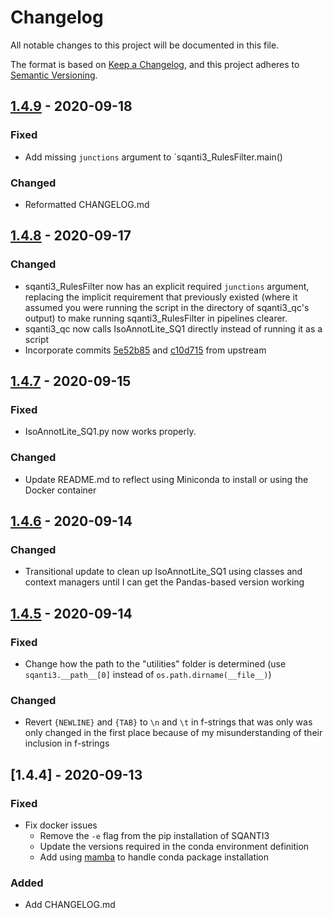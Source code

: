 # Changelog
All notable changes to this project will be documented in this file.

The format is based on [Keep a Changelog](https://keepachangelog.com/en/1.0.0/),
and this project adheres to [Semantic Versioning](https://semver.org/spec/v2.0.0.html).


## [1.4.9] - 2020-09-18
### Fixed
- Add missing `junctions` argument to `sqanti3_RulesFilter.main()

### Changed
- Reformatted CHANGELOG.md


## [1.4.8] - 2020-09-17
### Changed
- sqanti3_RulesFilter now has an explicit required `junctions` argument, replacing
  the implicit requirement that previously existed (where it assumed you were
  running the script in the directory of sqanti3_qc's output) to make running
  sqanti3_RulesFilter in pipelines clearer.
- sqanti3_qc now calls IsoAnnotLite_SQ1 directly instead of running it as a 
  script
- Incorporate commits [5e52b85](https://github.com/ConesaLab/SQANTI3/commit/5e52b85fc62474557b45618e054b07dfef580eb1)
  and [c10d715](https://github.com/ConesaLab/SQANTI3/commit/c10d7159288f4e7525eb7572f22e7d1812624741)
  from upstream


## [1.4.7] - 2020-09-15
### Fixed
- IsoAnnotLite_SQ1.py now works properly.

### Changed
- Update README.md to reflect using Miniconda to install or using the Docker
container


## [1.4.6] - 2020-09-14
### Changed
- Transitional update to clean up IsoAnnotLite_SQ1 using classes and context
  managers until I can get the Pandas-based version working


## [1.4.5] - 2020-09-14
### Fixed
- Change how the path to the "utilities" folder is determined
  (use `sqanti3.__path__[0]` instead of `os.path.dirname(__file__)`)

### Changed
- Revert `{NEWLINE}` and `{TAB}` to `\n` and `\t` in f-strings that was only
  was only changed in the first place because of my misunderstanding of their
  inclusion in f-strings


## [1.4.4] - 2020-09-13
### Fixed
- Fix docker issues
  - Remove the `-e` flag from the pip installation of SQANTI3
  - Update the versions required in the conda environment definition
  - Add using [mamba](https://github.com/mamba-org/mamba) to handle
conda package installation

### Added
- Add CHANGELOG.md

[1.4.9]: https://github.com/milescsmith/SQANTI3/compare/1.4.8...1.4.9
[1.4.8]: https://github.com/milescsmith/SQANTI3/compare/1.4.7...1.4.8
[1.4.7]: https://github.com/milescsmith/SQANTI3/compare/1.4.6...1.4.7
[1.4.6]: https://github.com/milescsmith/SQANTI3/compare/1.4.5...1.4.6
[1.4.5]: https://github.com/milescsmith/SQANTI3/compare/1.4.4...1.4.5
